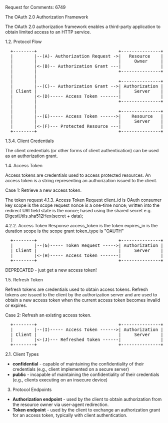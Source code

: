 Request for Comments: 6749

The OAuth 2.0 Authorization Framework

The OAuth 2.0 authorization framework enables a third-party
application to obtain limited access to an HTTP service.

1.2.  Protocol Flow

<pre>
  +--------+                               +---------------+
  |        |--(A)- Authorization Request ->|   Resource    |
  |        |                               |     Owner     |
  |        |<-(B)-- Authorization Grant ---|               |
  |        |                               +---------------+
  |        |
  |        |                               +---------------+
  |        |--(C)-- Authorization Grant -->| Authorization |
  | Client |                               |     Server    |
  |        |<-(D)----- Access Token -------|               |
  |        |                               +---------------+
  |        |
  |        |                               +---------------+
  |        |--(E)----- Access Token ------>|    Resource   |
  |        |                               |     Server    |
  |        |<-(F)--- Protected Resource ---|               |
  +--------+                               +---------------+
</pre>

1.3.4.  Client Credentials

   The client credentials (or other forms of client authentication) can
   be used as an authorization grant.

1.4.  Access Token

   Access tokens are credentials used to access protected resources.  An
   access token is a string representing an authorization issued to the
   client.  

Case 1: Retrieve a new access token.

The token request 
4.1.3.  Access Token Request
  client_id is OAuth consumer key
  scope        is the scope request
  nonce        is a one-time nonce; written into the redirect URI field
  state        is the nonce; hased using the shared secret
               e.g. DigestUtils.sha512Hex(secret + data);

4.2.2.  Access Token Response
  access_token is the token
  expires_in   is the duration
  scope        is the scope grant
  token_type   is "OAUTH"

<pre>
  +--------+                               +---------------+
  |        |--(G)----- Token Request ----->| Authorization | GET token/
  | Client |                               |     Server    |
  |        |<-(H)----- Access token -------|               |
  +--------+                               +---------------+
</pre>

DEPRECATED - just get a new access token!

1.5.  Refresh Token

   Refresh tokens are credentials used to obtain access tokens.  Refresh
   tokens are issued to the client by the authorization server and are
   used to obtain a new access token when the current access token
   becomes invalid or expires.

Case 2: Refresh an existing access token.

<pre>
  +--------+                               +---------------+
  |        |--(I)----- Access Token ------>| Authorization | GET refreshtoken/
  | Client |                               |     Server    |
  |        |<-(J)--- Refreshed token ------|               |
  +--------+                               +---------------+
</pre>


2.1.  Client Types

   * **confidential** - capable of maintaining the confidentiality of their credentials (e.g., client implemented on a secure server)
   * **public** -  incapable of maintaining the confidentiality of their credentials (e.g., clients executing on an insecure device)

3.  Protocol Endpoints

   *  **Authorization endpoint** - used by the client to obtain authorization from the resource owner via user-agent redirection.
   *  **Token endpoint** - used by the client to exchange an authorization grant for an access token, typically with client authentication.